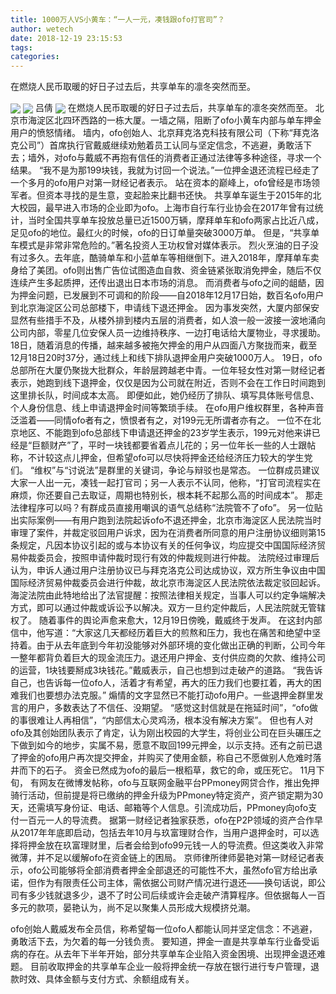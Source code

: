 ```yaml
---
title: 1000万人VS小黄车：“一人一元，凑钱跟ofo打官司”？
author: wetech
date: 2018-12-19 23:15:53
tags: 
categories: 
---
```

在燃烧人民币取暖的好日子过去后，共享单车的凛冬突然而至。
<!-- more -->
<img align="center" border="0" src="https://imgcdn.yicai.com/uppics/images/2018/12/bb9096ad696c76d89a7d54a1b39627ee.jpg" />
<img align="center" border="0" src="https://imgcdn.yicai.com/uppics/images/2018/12/a1a634f69a12e395e2744a93ea457593.jpg" />
吕倩
<img align="center" border="0" src="https://imgcdn.yicai.com/uppics/images/2018/12/707f8cd348ac21327f64580ec9cf31c2.jpg" />
在燃烧人民币取暖的好日子过去后，共享单车的凛冬突然而至。
北京市海淀区北四环西路的一栋大厦。一墙之隔，阻断了ofo小黄车内部与单车押金用户的愤怒情绪。
墙内，ofo创始人、北京拜克洛克科技有限公司（下称“拜克洛克公司”）首席执行官戴威继续劝勉着员工认同与坚定信念，不逃避，勇敢活下去；墙外，对ofo与戴威不再抱有信任的消费者正通过法律等多种途径，寻求一个结果。
“我不是为那199块钱，我就为讨回一个说法。”一位押金退还流程已经走了一个多月的ofo用户对第一财经记者表示。
站在资本的巅峰上，ofo曾经是市场领军者。但资本寻找的是生意，变起脸来比翻书还快。
共享单车诞生于2015年的北大校园，最早进入市场的企业即为ofo。上海市自行车行业协会在2017年曾有过统计，当时全国共享单车投放总量已近1500万辆，摩拜单车和ofo两家占比近八成，足见ofo的地位。最红火的时候，ofo的日订单量突破3000万单。
但是，“共享单车模式是非常非常危险的。”著名投资人王功权曾对媒体表示。
烈火烹油的日子没有过多久。去年底，酷骑单车和小蓝单车等相继倒下。进入2018年，摩拜单车卖身给了美团。ofo则出售广告位试图造血自救、资金链紧张取消免押金，随后不仅连续产生多起质押，还传出退出日本市场的消息。
而消费者与ofo之间的龃龉，因为押金问题，已发展到不可调和的阶段——自2018年12月17日始，数百名ofo用户到北京海淀区公司总部楼下，申请线下退还押金。
因为事发突然，大厦内部保安显然有些措手不及，从楼外排到楼内五层的消费者，如人浪一般一波接一波地涌向公司内部，零星几位安保人员一边维持秩序、一边打电话给大厦物业，寻求援助。
18日，随着消息的传播，越来越多被拖欠押金的用户从四面八方聚拢而来，截至12月18日20时37分，通过线上和线下排队退押金用户突破1000万人。
19日，ofo总部所在大厦仍聚拢大批群众，年龄层跨越老中青。一位年轻女性对第一财经记者表示，她跑到线下退押金，仅仅是因为公司就在附近，否则不会在工作日时间跑到这里排长队，时间成本太高。
即便如此，她仍经历了排队、填写具体账号信息、个人身份信息、线上申请退押金时间等繁琐手续。
在ofo用户维权群里，各种声音泛滥着——同情ofo者有之，愤恨者有之，对199元无所谓者亦有之。
一位不在北京地区、不能跑到ofo总部线下申请退还押金的23岁学生表示，199元对他来讲已经是“巨额财产”了，平时一块钱都要省着点儿花的；另一位年长一些的人士跟帖称，不计较这点儿押金，但希望ofo可以尽快将押金还给经济压力较大的学生党们。
“维权”与“讨说法”是群里的关键词，争论与辩驳也是常态。
一位群成员建议大家一人出一元，凑钱一起打官司；另一人表示不认同，他称，“打官司流程实在麻烦，你还要自己去取证，周期也特别长，根本耗不起那么高的时间成本”。
那走法律程序可以吗？有群成员直接用嘲讽的语气总结称“法院管不了ofo”。
另一位贴出实际案例——有用户跑到法院起诉ofo不退还押金，北京市海淀区人民法院当时审理了案件，并裁定驳回用户诉求，因为在消费者所同意的用户注册协议细则第15条规定，凡因本协议引起的或与本协议有关的任何争议，均应提交中国国际经济贸易仲裁委员会，按照申请仲裁时现行有效的仲裁规则进行仲裁。
法院经过审理后认为，申诉人通过用户注册协议已与拜克洛克公司达成协议，双方所生争议由中国国际经济贸易仲裁委员会进行仲裁，故北京市海淀区人民法院依法裁定驳回起诉。
海淀法院由此特地给出了法官提醒：按照法律相关规定，当事人可以约定争端解决方式，即可以通过仲裁或诉讼予以解决。双方一旦约定仲裁后，人民法院就无管辖权了。
随着事件的舆论声愈来愈大，12月19日傍晚，戴威终于发声。
在这封内部信中，他写道：“大家这几天都经历着巨大的煎熬和压力，我也在痛苦和绝望中坚持着。由于从去年底到今年初没能够对外部环境的变化做出正确的判断，公司今年一整年都背负着巨大的现金流压力。退还用户押金、支付供应商的欠款、维持公司的运营，1块钱要掰成3块钱花。”戴威表示，自己也想到过走破产的道路。
“我告诉自己，也告诉每一位ofo人，活着才有希望，再大的压力我们也要扛着，再大的困难我们也要想办法克服。”
煽情的文字显然已不能打动ofo用户。一些退押金群里发言的用户，多数表达了不信任、没期望。
“感觉这封信就是在拖延时间”，“ofo做的事很难让人再相信”，“内部信太心灵鸡汤，根本没有解决方案”。
但也有人对ofo及其创始团队表示了肯定，认为刚出校园的大学生，将创业公司在巨头碾压之下做到如今的地步，实属不易，愿意不取回199元押金，以示支持。还有之前已退了押金的ofo用户再次提交押金，并购买了使用金额，称自己不愿做别人危难时落井而下的石子。
资金已然成为ofo的最后一根稻草，救它的命，或压死它。
11月下旬， 有网友在微博发帖称，ofo与互联网金融平台PPmoney网贷合作，推出免押骑行活动，但前提是将已缴纳的押金升级为PPmoney特定资产，资产锁定期为30天，还需填写身份证、电话、邮箱等个人信息。引流成功后，PPmoney向ofo支付一百元一人的导流费。
据第一财经记者独家获悉，ofo在P2P领域的资产合作早从2017年年底即启动，包括去年10月与玖富理财合作，当用户退押金时，可以选择将押金放在玖富理财里，后者会给到ofo99元钱一人的导流费。但这类收入非常微薄，并不足以缓解ofo在资金链上的困局。
京师律所律师晏艳对第一财经记者表示，ofo公司能够将全部消费者押金全部退还的可能性不大，虽然ofo官方给出承诺，但作为有限责任公司主体，需依据公司财产情况进行退还——换句话说，即公司有多少钱就退多少，退不了时公司后续或许会走破产清算程序。但依据每人一百多元的款项，晏艳认为，尚不足以聚集人员形成大规模挤兑潮。
 
 
ofo创始人戴威发布全员信，称希望每一位ofo人都能认同并坚定信念：不逃避，勇敢活下去，为欠着的每一分钱负责。
要知道，押金一直是共享单车行业备受诟病的存在。从去年下半年开始，部分共享单车企业陷入资金困境、出现押金退还难题。
目前收取押金的共享单车企业一般将押金统一存放在银行进行专户管理，退款时效、具体金额与支付方式、余额组成有关。
